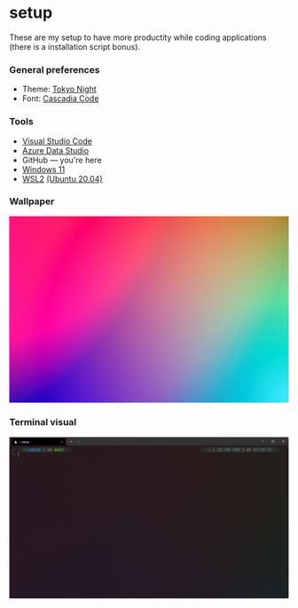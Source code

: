 # setup
These are my setup to have more productity while coding applications (there is a installation script bonus).

### General preferences
- Theme: [Tokyo Night](https://marketplace.visualstudio.com/items?itemName=enkia.tokyo-night)
- Font: [Cascadia Code](https://github.com/microsoft/cascadia-code)

### Tools
- [Visual Studio Code](https://code.visualstudio.com/)
- [Azure Data Studio](https://docs.microsoft.com/en-us/sql/azure-data-studio/download-azure-data-studio?view=sql-server-ver15)
- GitHub — you're here
- [Windows 11](https://www.microsoft.com/en-us/windows/windows-11?r=1)
- [WSL2](https://docs.microsoft.com/en-us/windows/wsl/install) [(Ubuntu 20.04)](https://www.microsoft.com/store/productId/9NBLGGH4MSV6)

### Wallpaper
<a href="https://github.com/gdcmarinho/setup/raw/main/.github/images/gradient.jpg">
    <img src="./.github/images/gradient.jpg" alt="Gradient wallpaper">
</a>

### Terminal visual
<img src="./.github/images/terminal.png">
